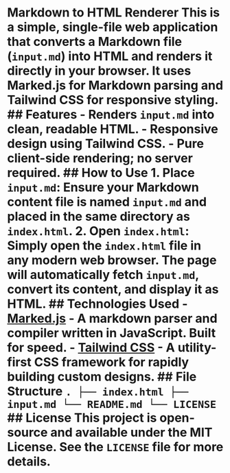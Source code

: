 # Markdown to HTML Renderer This is a simple, single-file web application that converts a Markdown file (`input.md`) into HTML and renders it directly in your browser. It uses **Marked.js** for Markdown parsing and **Tailwind CSS** for responsive styling. ## Features - Renders `input.md` into clean, readable HTML. - Responsive design using Tailwind CSS. - Pure client-side rendering; no server required. ## How to Use 1. **Place `input.md`:** Ensure your Markdown content file is named `input.md` and placed in the same directory as `index.html`. 2. **Open `index.html`:** Simply open the `index.html` file in any modern web browser. The page will automatically fetch `input.md`, convert its content, and display it as HTML. ## Technologies Used - [Marked.js](https://marked.js.org/) - A markdown parser and compiler written in JavaScript. Built for speed. - [Tailwind CSS](https://tailwindcss.com/) - A utility-first CSS framework for rapidly building custom designs. ## File Structure ``` . ├── index.html ├── input.md └── README.md └── LICENSE ``` ## License This project is open-source and available under the MIT License. See the `LICENSE` file for more details.